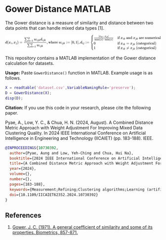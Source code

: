 # Gower Distance MATLAB
The Gower distance is a measure of similarity and distance between two data points that can handle mixed data types [1].

![Gower distance](gower-distance.svg)

This repository contains a MATLAB implementation of the Gower distance calculation for datasets.

**Usage:** Paste `GowerDistance()` function in MATLAB. Example usage is as follows.
```m
X = readtable('dataset.csv',VariableNamingRule='preserve');
D = GowerDistance(X);
disp(D);
```

**Citation:** If you use this code in your research, please cite the following paper.

Pyae, A., Low, Y. C., & Chua, H. N. (2024, August). A Combined Distance Metric Approach with Weight Adjustment For Improving Mixed Data Clustering Quality. In 2024 IEEE International Conference on Artificial Intelligence in Engineering and Technology (IICAIET) (pp. 183-188). IEEE.

```bibtex
@INPROCEEDINGS{10730392,
  author={Pyae, Aung and Low, Yeh-Ching and Chua, Hui Na},
  booktitle={2024 IEEE International Conference on Artificial Intelligence in Engineering and Technology (IICAIET)}, 
  title={A Combined Distance Metric Approach with Weight Adjustment For Improving Mixed Data Clustering Quality}, 
  year={2024},
  volume={},
  number={},
  pages={183-188},
  keywords={Measurement;Refining;Clustering algorithms;Learning (artificial intelligence);Complexity theory;Optimization;Distance Metrics;Mixed Data;Hierarchical Clustering;Unsupervised Learning},
  doi={10.1109/IICAIET62352.2024.10730392}
}
```

## References
1. [Gower, J. C. (1971). A general coefficient of similarity and some of its properties. Biometrics, 857-871.](https://doi.org/10.2307/2528823)
